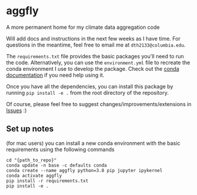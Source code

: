 # aggfly
A more permanent home for my climate data aggregation code

Will add docs and instructions in the next few weeks as I have time. For questions in the meantime, feel free to email me at `dth2133@columbia.edu`.

The `requirements.txt` file provides the basic packages you'll need to run the code. Alternatively, you can use the `environment.yml` file to recreate the conda environment I use to develop the package. Check out the [conda documentation](https://docs.conda.io/projects/conda/en/latest/user-guide/tasks/manage-environments.html#creating-an-environment-from-an-environment-yml-file) if you need help using it.

Once you have all the dependencies, you can install this package by running `pip install -e .` from the root directory of the repository.

Of course, please feel free to suggest changes/improvements/extensions in [Issues](https://github.com/dylanhogan/aggfly/issues) :)



## Set up notes

(for mac users) you can install a new conda environment with the basic requirements using the following commands
```
cd "{path_to_repo}"
conda update -n base -c defaults conda
conda create --name aggfly python=3.8 pip jupyter ipykernel
conda activate aggfly
pip install -r requirements.txt  
pip install -e .
```

